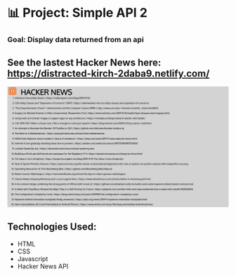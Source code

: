 # 📊 Project: Simple API 2

### Goal: Display data returned from an api

## See the lastest Hacker News here: https://distracted-kirch-2daba9.netlify.com/

![alt-text](hacker-news.png)


## Technologies Used: 
- HTML 
- CSS 
- Javascript 
- Hacker News API 
